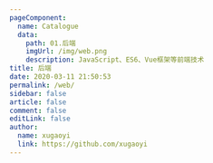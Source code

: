 ```yaml
---
pageComponent:
  name: Catalogue
  data:
    path: 01.后端
    imgUrl: /img/web.png
    description: JavaScript、ES6、Vue框架等前端技术
title: 后端
date: 2020-03-11 21:50:53
permalink: /web/
sidebar: false
article: false
comment: false
editLink: false
author:
  name: xugaoyi
  link: https://github.com/xugaoyi
---
```

